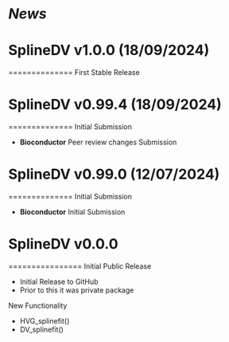 # *News*

# SplineDV v1.0.0 (18/09/2024)
==============
First Stable Release

# SplineDV v0.99.4 (18/09/2024)
==============
Initial Submission

* **Bioconductor** Peer review changes Submission

# SplineDV v0.99.0 (12/07/2024)
==============
Initial Submission

* **Bioconductor** Initial Submission


# SplineDV v0.0.0
================
Initial Public Release

* Initial Release to GitHub
* Prior to this it was private package

New Functionality
* HVG_splinefit()
* DV_splinefit()
